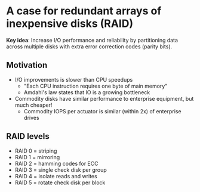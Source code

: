 # A case for redundant arrays of inexpensive disks (RAID)
**Key idea**: Increase I/O performance and reliability by partitioning data across multiple disks with extra error correction codes (parity bits).

## Motivation
* I/O improvements is slower than CPU speedups
  * "Each CPU instruction requires one byte of main memory"
  * Amdahl's law states that IO is a growing bottleneck
* Commodity disks have similar performance to enterprise equipment, but much cheaper!
  * Commodity IOPS per actuator is similar (within 2x) of enterprise drives

## RAID levels
* RAID 0 = striping
* RAID 1 = mirroring
* RAID 2 = hamming codes for ECC
* RAID 3 = single check disk per group
* RAID 4 = isolate reads and writes
* RAID 5 = rotate check disk per block
